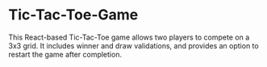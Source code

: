 # Tic-Tac-Toe-Game
This React-based Tic-Tac-Toe game allows two players to compete on a 3x3 grid. It includes winner and draw validations, and provides an option to restart the game after completion.
